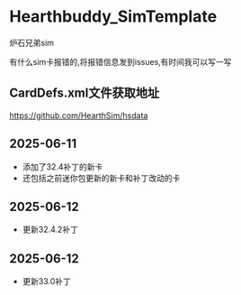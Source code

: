  # Hearthbuddy_SimTemplate

 炉石兄弟sim

 有什么sim卡报错的,将报错信息发到issues,有时间我可以写一写

 ## CardDefs.xml文件获取地址
 
 https://github.com/HearthSim/hsdata


 ## 2025-06-11
 - 添加了32.4补丁的新卡
 - 还包括之前迷你包更新的新卡和补丁改动的卡

## 2025-06-12
- 更新32.4.2补丁

## 2025-06-12
- 更新33.0补丁
